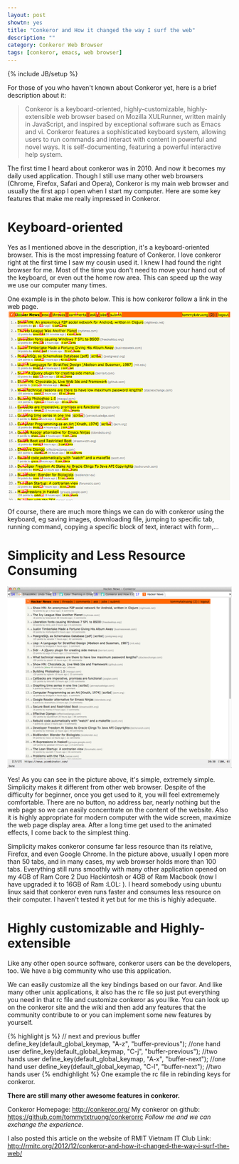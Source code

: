 ```yaml
---
layout: post
showtn: yes
title: "Conkeror and How it changed the way I surf the web"
description: ""
category: Conkeror Web Browser
tags: [conkeror, emacs, web browser]
---
```

{% include JB/setup %}

For those of you who haven't known about Conkeror yet, here is a brief description about it:

> Conkeror is a keyboard-oriented, highly-customizable, highly-extensible web
> browser based on Mozilla XULRunner, written mainly in JavaScript, and
> inspired by exceptional software such as Emacs and vi. Conkeror features a
> sophisticated keyboard system, allowing users to run commands and interact
> with content in powerful and novel ways.  It is self-documenting, featuring
> a powerful interactive help system.

The first time I heard about conkeror was in 2010. And now it becomes my daily used application. Though I still use many other web browsers (Chrome, Firefox, Safari and Opera), Conkeror is my main web browser and usually the first app I open when I start my computer. Here are some key features that make me really impressed in Conkeror.

<!-- more -->

# Keyboard-oriented

Yes as I mentioned above in the description, it's a keyboard-oriented browser. This is the most impressing feature of Conkeror. I love conkeror right at the first time I saw my cousin used it. I knew I had found the right browser for me. Most of the time you don't need to move your hand out of the keyboard, or even out the home row area. This can speed up the way we use our computer many times.

One example is in the photo below. This is how conkeror follow a link in the web page.
![Keyboard-Oriented](/files/2012-12-24-conkeror-and-how-it-changed-the-way-i-surf-the-web/keyboard-oriented.png)

Of course, there are much more things we can do with conkeror using the keyboard, eg saving images, downloading file, jumping to specific tab, running command, copying a specific block of text, interact with form,...

# Simplicity and Less Resource Consuming

![Simplicity](/files/2012-12-24-conkeror-and-how-it-changed-the-way-i-surf-the-web/simplicity.png )

Yes! As you can see in the picture above, it's simple, extremely simple. Simplicity makes it different from other web browser. Despite of the difficulty for beginner, once you get used to it, you will feel extrememely comfortable. There are no button, no address bar, nearly nothing but the web page so we can easily concentrate on the content of the website. Also it is highly appropriate for modern computer with the wide screen, maximize the web page display area. After a long time get used to the animated effects, I come back to the simplest thing.

Simplicity makes conkeror consume far less resource than its relative, Firefox, and even Google Chrome. In the picture above, usually I open more than 50 tabs, and in many cases, my web browser holds more than 100 tabs. Everything still runs smoothly with many other application opened on my 4GB of Ram Core 2 Duo Hackintosh or 4GB of Ram Macbook (now I have upgraded it to 16GB of Ram :LOL: ). I heard somebody using ubuntu linux said that conkeror even runs faster and consumes less resource on their computer. I haven't tested it yet but for me this is highly adequate.

# Highly customizable and Highly-extensible

Like any other open source software, conkeror users can be the developers, too. We have a big community who use this application.

We can easily customize all the key bindings based on our favor. And like many other unix applications, it also has the rc file so just put everything you need in that rc file and customize conkeror as you like. You can look up on the conkeror site and the wiki and then add any features that the community contribute to or you can implement some new features by yourself.

{% highlight js %}
// next and previous buffer
define_key(default_global_keymap, "A-z", "buffer-previous"); //one hand user
define_key(default_global_keymap, "C-j", "buffer-previous"); //two hands user
define_key(default_global_keymap, "A-x", "buffer-next"); //one hand user
define_key(default_global_keymap, "C-l", "buffer-next"); //two hands user
{% endhighlight %}
One example the rc file in rebinding keys for conkeror.

**There are still many other awesome features in conkeror.**

Conkeror Homepage: <http://conkeror.org/>
My conkeror on github: <https://github.com/tommytxtruong/conkerorrc>
*Follow me and we can exchange the experience.*

I also posted this article on the website of RMIT Vietnam IT Club
Link: <http://rmitc.org/2012/12/conkeror-and-how-it-changed-the-way-i-surf-the-web/>
